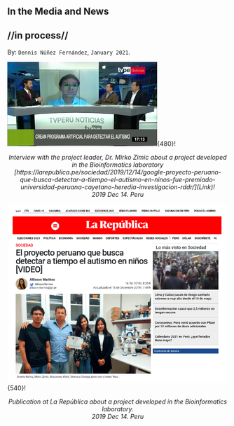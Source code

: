 
## In the Media and News ##
## //in process// ##

By: ```Dennis Núñez Fernández```, ```January 2021```.


![image](/posts/daily/2021-04_in-the-media/2019_11_03__peru_tvperu.png){480}!
<p style="text-align:center;"><i>Interview with the project leader, Dr. Mirko Zimic about a project developed in the Bioinformatics laboratory [https://larepublica.pe/sociedad/2019/12/14/google-proyecto-peruano-que-busca-detectar-a-tiempo-el-autismo-en-ninos-fue-premiado-universidad-peruana-cayetano-heredia-investigacion-rddr/](Link)! <br> 2019 Dec 14. Peru</i></p>


![image](/posts/daily/2021-04_in-the-media/2019_12_14__peru_republica.png){540}!
<p style="text-align:center;"><i>Publication at La República about a project developed in the Bioinformatics laboratory. <br> 2019 Dec 14. Peru</i></p>

